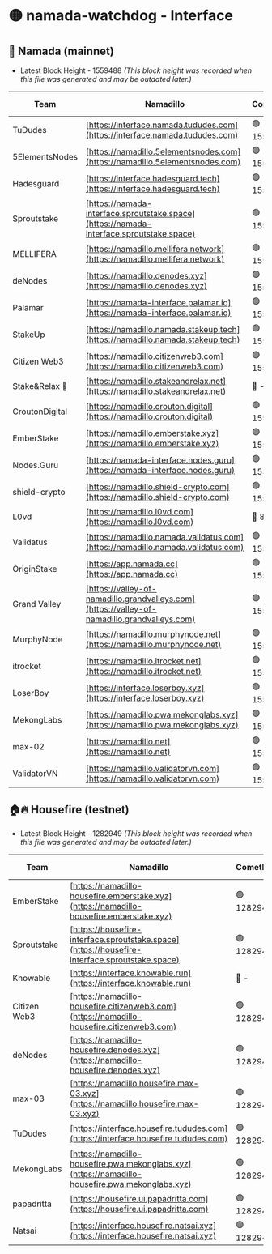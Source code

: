 # 🟡 namada-watchdog - Interface

## 🚀 Namada (mainnet)
- Latest Block Height - 1559488 *(This block height was recorded when this file was generated and may be outdated later.)*

| Team | Namadillo | CometBFT | Indexer | MASP Indexer |
|-|-|-|-|-|
| TuDudes | [https://interface.namada.tududes.com](https://interface.namada.tududes.com) | 🟢 1559469 | 🟢 1559469 | 🟢 1559469 |
| 5ElementsNodes | [https://namadillo.5elementsnodes.com](https://namadillo.5elementsnodes.com) | 🟢 1559470 | 🟢 1559469 | 🟢 1559470 |
| Hadesguard | [https://interface.hadesguard.tech](https://interface.hadesguard.tech) | 🟢 1559470 | 🟢 1559470 | 🟢 1559470 |
| Sproutstake | [https://namada-interface.sproutstake.space](https://namada-interface.sproutstake.space) | 🟢 1559471 | 🟢 1559471 | 🟢 1559471 |
| MELLIFERA | [https://namadillo.mellifera.network](https://namadillo.mellifera.network) | 🟢 1559472 | 🟢 1559472 | 🟢 1559472 |
| deNodes | [https://namadillo.denodes.xyz](https://namadillo.denodes.xyz) | 🟢 1559473 | 🟢 1559474 | 🟢 1559474 |
| Palamar | [https://namada-interface.palamar.io](https://namada-interface.palamar.io) | 🟢 1559475 | 🔴 - | 🔴 - |
| StakeUp | [https://namadillo.namada.stakeup.tech](https://namadillo.namada.stakeup.tech) | 🟢 1559478 | 🟢 1559478 | 🟢 1559478 |
| Citizen Web3 | [https://namadillo.citizenweb3.com](https://namadillo.citizenweb3.com) | 🟢 1559478 | 🟢 1559479 | 🟢 1559479 |
| Stake&Relax 🦥 | [https://namadillo.stakeandrelax.net](https://namadillo.stakeandrelax.net) | 🔴 - | 🔴 - | 🔴 - |
| CroutonDigital | [https://namadillo.crouton.digital](https://namadillo.crouton.digital) | 🟢 1559482 | 🔴 1338918 | 🟢 1559482 |
| EmberStake | [https://namadillo.emberstake.xyz](https://namadillo.emberstake.xyz) | 🟢 1559482 | 🟢 1559482 | 🟢 1559482 |
| Nodes.Guru | [https://namada-interface.nodes.guru](https://namada-interface.nodes.guru) | 🟢 1559483 | 🟢 1559483 | 🟢 1559483 |
| shield-crypto | [https://namadillo.shield-crypto.com](https://namadillo.shield-crypto.com) | 🟢 1559483 | 🔴 1539558 | 🟢 1559483 |
| L0vd | [https://namadillo.l0vd.com](https://namadillo.l0vd.com) | 🔴 894059 | 🔴 1310919 | 🔴 894059 |
| Validatus | [https://namadillo.namada.validatus.com](https://namadillo.namada.validatus.com) | 🟢 1559485 | 🔴 1338199 | 🟢 1559484 |
| OriginStake | [https://app.namada.cc](https://app.namada.cc) | 🟢 1559485 | 🟢 1559485 | 🟢 1559485 |
| Grand Valley | [https://valley-of-namadillo.grandvalleys.com](https://valley-of-namadillo.grandvalleys.com) | 🟢 1559485 | 🟢 1559485 | 🟢 1559485 |
| MurphyNode | [https://namadillo.murphynode.net](https://namadillo.murphynode.net) | 🟢 1559486 | 🟢 1559486 | 🔴 - |
| itrocket | [https://namadillo.itrocket.net](https://namadillo.itrocket.net) | 🟢 1559486 | 🟢 1559486 | 🟢 1559486 |
| LoserBoy | [https://interface.loserboy.xyz](https://interface.loserboy.xyz) | 🟢 1559487 | 🟢 1559486 | 🔴 - |
| MekongLabs | [https://namadillo.pwa.mekonglabs.xyz](https://namadillo.pwa.mekonglabs.xyz) | 🟢 1559487 | 🟢 1559487 | 🟢 1559487 |
| max-02 | [https://namadillo.net](https://namadillo.net) | 🟢 1559488 | 🟢 1559488 | 🟢 1559487 |
| ValidatorVN | [https://namadillo.validatorvn.com](https://namadillo.validatorvn.com) | 🟢 1559488 | 🟢 1559488 | 🟢 1559488 |

## 🏠🔥 Housefire (testnet)
- Latest Block Height - 1282949 *(This block height was recorded when this file was generated and may be outdated later.)*

| Team | Namadillo | CometBFT | Indexer | MASP Indexer |
|-|-|-|-|-|
| EmberStake | [https://namadillo-housefire.emberstake.xyz](https://namadillo-housefire.emberstake.xyz) | 🟢 1282943 | 🟢 1282943 | 🔴 1083022 |
| Sproutstake | [https://housefire-interface.sproutstake.space](https://housefire-interface.sproutstake.space) | 🟢 1282944 | 🟢 1282944 | 🟢 1282944 |
| Knowable | [https://interface.knowable.run](https://interface.knowable.run) | 🔴 - | 🔴 - | 🔴 - |
| Citizen Web3 | [https://namadillo-housefire.citizenweb3.com](https://namadillo-housefire.citizenweb3.com) | 🟢 1282945 | 🔴 1162824 | 🔴 - |
| deNodes | [https://namadillo-housefire.denodes.xyz](https://namadillo-housefire.denodes.xyz) | 🟢 1282947 | 🟢 1282947 | 🟢 1282947 |
| max-03 | [https://namadillo.housefire.max-03.xyz](https://namadillo.housefire.max-03.xyz) | 🟢 1282947 | 🟢 1282947 | 🟢 1282947 |
| TuDudes | [https://interface.housefire.tududes.com](https://interface.housefire.tududes.com) | 🟢 1282948 | 🟢 1282948 | 🟢 1282947 |
| MekongLabs | [https://namadillo-housefire.pwa.mekonglabs.xyz](https://namadillo-housefire.pwa.mekonglabs.xyz) | 🟢 1282948 | 🟢 1282948 | 🔴 1083022 |
| papadritta | [https://housefire.ui.papadritta.com](https://housefire.ui.papadritta.com) | 🟢 1282948 | 🟢 1282948 | 🟢 1282948 |
| Natsai | [https://interface.housefire.natsai.xyz](https://interface.housefire.natsai.xyz) | 🟢 1282949 | 🟢 1282949 | 🟢 1282949 |

